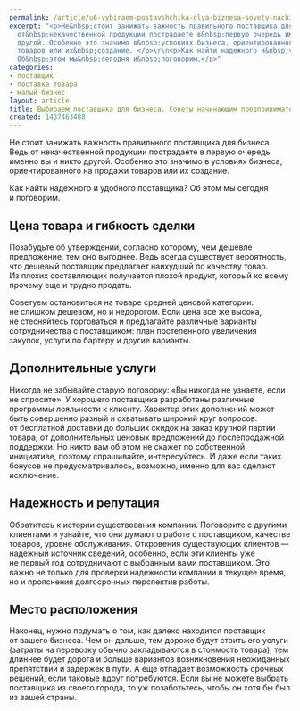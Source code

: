```yaml
---
permalink: /article/u6-vybiraem-postavshchika-dlya-biznesa-sovety-nachinayushchim-predprinimatelyam
excerpt: "<p>Не&nbsp;стоит занижать важность правильного поставщика для бизнеса. Ведь
  от&nbsp;некачественной продукции пострадаете в&nbsp;первую очередь именно вы&nbsp;и&nbsp;никто
  другой. Особенно это значимо в&nbsp;условиях бизнеса, ориентированного на&nbsp;продажи
  товаров или их&nbsp;создание. </p>\r\n<p>Как найти надежного и&nbsp;удобного поставщика?
  Об&nbsp;этом мы&nbsp;сегодня и&nbsp;поговорим.</p>"
categories:
- поставщик
- поставка товара
- малый бизнес
layout: article
title: Выбираем поставщика для бизнеса. Советы начинающим предпринимателям
created: 1437463488
---
```

Не стоит занижать важность правильного поставщика для бизнеса. Ведь от некачественной продукции пострадаете в первую очередь именно вы и никто другой. Особенно это значимо в условиях бизнеса, ориентированного на продажи товаров или их создание.

Как найти надежного и удобного поставщика? Об этом мы сегодня и поговорим.

## Цена товара и гибкость сделки ##

Позабудьте об утверждении, согласно которому, чем дешевле предложение, тем оно выгоднее. Ведь всегда существует вероятность, что дешевый поставщик предлагает наихудший по качеству товар. Из плохих составляющих получается плохой продукт, который ко всему прочему еще и трудно продать.

Советуем остановиться на товаре средней ценовой категории: не слишком дешевом, но и недорогом. Если цена все же высока, не стесняйтесь торговаться и предлагайте различные варианты сотрудничества с поставщиком: план постепенного увеличения закупок, услуги по бартеру и другие варианты.

## Дополнительные услуги ##

Никогда не забывайте старую поговорку: «Вы никогда не узнаете, если не спросите». У хорошего поставщика разработаны различные программы лояльности к клиенту. Характер этих дополнений может быть совершенно разный и охватывать широкий круг вопросов: от бесплатной доставки до больших скидок на заказ крупной партии товара, от дополнительных ценовых предложений до послепродажной поддержки. Но никто вам об этом не скажет по собственной инициативе, поэтому спрашивайте, интересуйтесь. И даже если таких бонусов не предусматривалось, возможно, именно для вас сделают исключение.

## Надежность и репутация ##

Обратитесь к истории существования компании. Поговорите с другими клиентами и узнайте, что они думают о работе с поставщиком, качестве товаров, уровне обслуживания. Откровения существующих клиентов — надежный источник сведений, особенно, если эти клиенты уже не первый год сотрудничают с выбранным вами поставщиком. Это важно не только для проверки надежности компании в текущее время, но и прояснения долгосрочных перспектив работы.

## Место расположения ##

Наконец, нужно подумать о том, как далеко находится поставщик от вашего бизнеса. Чем он дальше, тем дороже будут стоить его услуги (затраты на перевозку обычно закладываются в стоимость товара), тем длиннее будет дорога и больше вариантов возникновения неожиданных препятствий и задержек в пути. А еще отпадает возможность срочных решений, если таковые вдруг потребуются. Если вы не можете выбрать поставщика из своего города, то уж позаботьтесь, чтобы он хотя бы был из вашей страны.
